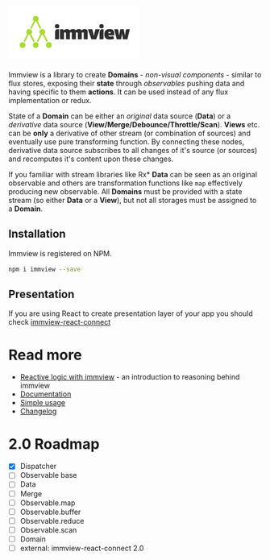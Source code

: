 # <img src="https://raw.githubusercontent.com/arturkulig/immview/master/immview.png" />

Immview is a library to create **Domains** - *non-visual components* - similar to flux stores, exposing their **state** through *observables* pushing data and having specific to them **actions**. It can be used instead of any flux implementation or redux.

State of a **Domain** can be either an *original* data source (**Data**) or a *derivative* data source (**View/Merge/Debounce/Throttle/Scan**). **Views** etc. can be **only** a derivative of other stream (or combination of sources) and eventually use pure transforming function. By connecting these nodes, derivative data source subscribes to all changes of it's source (or sources) and recomputes it's content upon these changes.

If you familiar with stream libraries like Rx\* **Data** can be seen as an original observable and others are transformation functions like `map` effectively producing new observable.
All **Domains** must be provided with a state stream (so either **Data** or a **View**), but not all storages must be assigned to a **Domain**.

## Installation

Immview is registered on NPM.

```bash
npm i immview --save
```

## Presentation

If you are using React to create presentation layer of your app you should check [immview-react-connect](https://github.com/arturkulig/immview-react-connect)

# Read more
* [Reactive logic with immview](https://medium.com/@arturkulig/reactive-logic-with-immview-cf60ff06b7dc) - an introduction to reasoning behind immview
* [Documentation](./docs.md)
* [Simple usage](./usage_simple.md)
* [Changelog](./changelog.md)

# 2.0 Roadmap
- [X] Dispatcher
- [ ] Observable base
- [ ] Data
- [ ] Merge
- [ ] Observable.map
- [ ] Observable.buffer
- [ ] Observable.reduce
- [ ] Observable.scan
- [ ] Domain
- [ ] external: immview-react-connect 2.0
